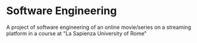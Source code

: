 # Software Engineering
A project of software engineering of an online movie/series on a streaming platform in a course at "La Sapienza University of Rome"
